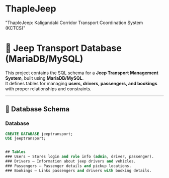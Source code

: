 # ThapleJeep
"ThapleJeep: Kaligandaki Corridor Transport Coordination System (KCTCS)"



# 🚙 Jeep Transport Database (MariaDB/MySQL)

This project contains the SQL schema for a **Jeep Transport Management System**, built using **MariaDB/MySQL**.  
It defines tables for managing **users, drivers, passengers, and bookings** with proper relationships and constraints.  

---

## 📂 Database Schema

### Database
```sql
CREATE DATABASE jeeptransport;
USE jeeptransport;


## Tables
### Users – Stores login and role info (admin, driver, passenger).
### Drivers – Information about jeep drivers and vehicles.
### Passengers – Passenger details and pickup locations.
### Bookings – Links passengers and drivers with booking details.













